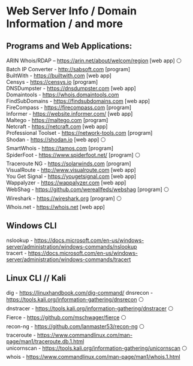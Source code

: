 

# Web Server Info / Domain Information / and more

## Programs and Web Applications:

ARIN Whois/RDAP – https://arin.net/about/welcom/region [web app] :white_circle:  
Batch IP Converter - http://sabsoft.com [program]  
BuiltWith - https://builtwith.com [web app]  
Censys - https://censys.io [program]  
DNSDumpster - https://dnsdumpster.com [web app]  
Domaintools - https://whois.domaintools.com  
FindSubDomains - https://findsubdomains.com [web app]  
FireCompass - https://firecompass.com [program]  
Informer - https://website.informer.com/ [web app]  
Maltego - https://maltego.com [program]  
Netcraft - https://netcraft.com [web app]  
Professional Toolset - https://network-tools.com [program]  
Shodan - https://shodan.io [web app] :white_circle:  
SmartWhois - https://tamos.com [program]  
SpiderFoot - https://www.spiderfoot.net/ [program] :white_circle:  
Traceroute NG - https://solarwinds.com [program]  
VisualRoute - http://www.visualroute.com [web app]  
You Get Signal - https://yougetsignal.com [web app]  
Wappalyzer - https://wappalyzer.com [web app]  
WebShag - https://github.com/wereallfeds/webshag [program] :white_circle:  
Wireshark - https://wireshark.org [program] :white_circle:  
Whois.net - https://whois.net [web app]  


## Windows CLI

nslookup - https://docs.microsoft.com/en-us/windows-server/administration/windows-commands/nslookup   
tracert - https://docs.microsoft.com/en-us/windows-server/administration/windows-commands/tracert  


## Linux CLI // Kali

dig - https://linuxhandbook.com/dig-command/
dnsrecon - https://tools.kali.org/information-gathering/dnsrecon :white_circle:  
dnstracer - https://tools.kali.org/information-gathering/dnstracer :white_circle:  
Fierce - https://github.com/mschwager/fierce :white_circle:  
recon-ng - https://github.com/lanmaster53/recon-ng :white_circle:  
traceroute - https://www.commandlinux.com/man-page/man1/traceroute.db.1.html  
unicornscan - https://tools.kali.org/information-gathering/unicornscan :white_circle:   
whois - https://www.commandlinux.com/man-page/man1/whois.1.html
